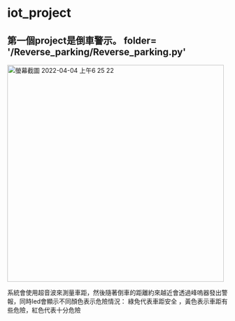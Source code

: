 # iot_project

## 第一個project是倒車警示。 folder= '/Reverse_parking/Reverse_parking.py'
<img width="495" alt="螢幕截圖 2022-04-04 上午6 25 22" src="https://user-images.githubusercontent.com/85872659/161451374-aeff3c9b-9203-4931-aa95-60f5b1f27aeb.png">

系統會使用超音波來測量車距，然後隨著倒車的距離約來越近會透過峰嗚器發出警報，同時led會顯示不同顏色表示危險情況： 綠免代表車距安全 ，黃色表示車距有些危險，紅色代表十分危險
